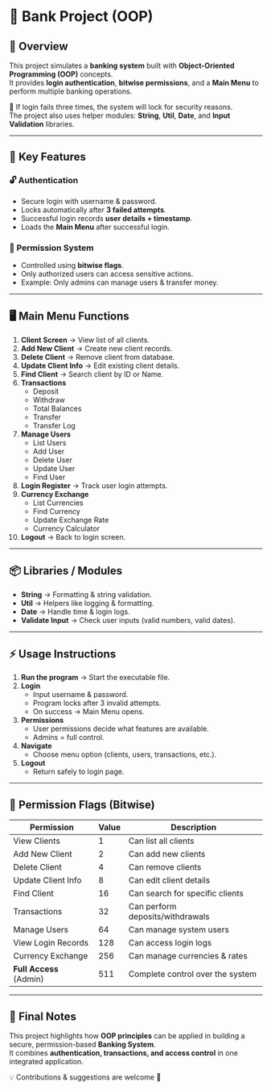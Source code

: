 # 🏦 Bank Project (OOP)

## 🎯 Overview
This project simulates a **banking system** built with **Object-Oriented Programming (OOP)** concepts.  
It provides **login authentication**, **bitwise permissions**, and a **Main Menu** to perform multiple banking operations.  

🔐 If login fails three times, the system will lock for security reasons.  
The project also uses helper modules: **String**, **Util**, **Date**, and **Input Validation** libraries.

---

## 🌟 Key Features

### 🔓 Authentication
- Secure login with username & password.
- Locks automatically after **3 failed attempts**.
- Successful login records **user details + timestamp**.
- Loads the **Main Menu** after successful login.

### 🧩 Permission System
- Controlled using **bitwise flags**.
- Only authorized users can access sensitive actions.
- Example: Only admins can manage users & transfer money.

---

## 🖥️ Main Menu Functions

1. **Client Screen** → View list of all clients.  
2. **Add New Client** → Create new client records.  
3. **Delete Client** → Remove client from database.  
4. **Update Client Info** → Edit existing client details.  
5. **Find Client** → Search client by ID or Name.  
6. **Transactions**
   - Deposit
   - Withdraw
   - Total Balances
   - Transfer
   - Transfer Log  
7. **Manage Users**
   - List Users
   - Add User
   - Delete User
   - Update User
   - Find User  
8. **Login Register** → Track user login attempts.  
9. **Currency Exchange**
   - List Currencies
   - Find Currency
   - Update Exchange Rate
   - Currency Calculator  
10. **Logout** → Back to login screen.  

---

## 📦 Libraries / Modules

- **String** → Formatting & string validation.  
- **Util** → Helpers like logging & formatting.  
- **Date** → Handle time & login logs.  
- **Validate Input** → Check user inputs (valid numbers, valid dates).  

---

## ⚡ Usage Instructions

1. **Run the program** → Start the executable file.  
2. **Login**
   - Input username & password.
   - Program locks after 3 invalid attempts.
   - On success → Main Menu opens.  
3. **Permissions**
   - User permissions decide what features are available.
   - Admins = full control.  
4. **Navigate**
   - Choose menu option (clients, users, transactions, etc.).  
5. **Logout**
   - Return safely to login page.  

---

## 🔑 Permission Flags (Bitwise)

| Permission                | Value | Description                           |
|---------------------------|-------|---------------------------------------|
| View Clients              | 1     | Can list all clients                  |
| Add New Client            | 2     | Can add new clients                   |
| Delete Client             | 4     | Can remove clients                    |
| Update Client Info        | 8     | Can edit client details               |
| Find Client               | 16    | Can search for specific clients       |
| Transactions              | 32    | Can perform deposits/withdrawals      |
| Manage Users              | 64    | Can manage system users               |
| View Login Records        | 128   | Can access login logs                 |
| Currency Exchange         | 256   | Can manage currencies & rates         |
| **Full Access** (Admin)   | 511   | Complete control over the system      |

---

## 📝 Final Notes
This project highlights how **OOP principles** can be applied in building a secure, permission-based **Banking System**.  
It combines **authentication, transactions, and access control** in one integrated application.  

💡 Contributions & suggestions are welcome 🎉

